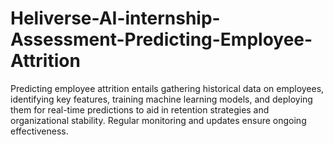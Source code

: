 # Heliverse-AI-internship-Assessment-Predicting-Employee-Attrition
 Predicting employee attrition entails gathering historical data on employees, identifying key features, training machine learning models, and deploying them for real-time predictions to aid in retention strategies and organizational stability. Regular monitoring and updates ensure ongoing effectiveness.
